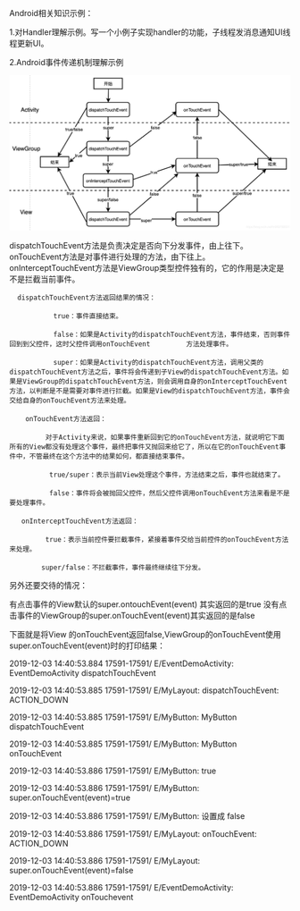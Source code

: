 Android相关知识示例：

1.对Handler理解示例。写一个小例子实现handler的功能，子线程发消息通知UI线程更新UI。

2.Android事件传递机制理解示例

![事件分发图解](https://github.com/tomyZhou/ADemo/blob/master/mm.jpg)



dispatchTouchEvent方法是负责决定是否向下分发事件，由上往下。onTouchEvent方法是对事件进行处理的方法，由下往上。onInterceptTouchEvent方法是ViewGroup类型控件独有的，它的作用是决定是不是拦截当前事件。

      dispatchTouchEvent方法返回结果的情况：

               true：事件直接结束。

               false：如果是Activity的dispatchTouchEvent方法，事件结束，否则事件回到到父控件，这时父控件调用onTouchEvent         方法处理事件。

               super：如果是Activity的dispatchTouchEvent方法，调用父类的dispatchTouchEvent方法之后，事件将会传递到子View的dispatchTouchEvent方法。如果是ViewGroup的dispatchTouchEvent方法，则会调用自身的onInterceptTouchEvent方法，以判断是不是需要对事件进行拦截。如果是View的dispatchTouchEvent方法，事件会交给自身的onTouchEvent方法来处理。

        onTouchEvent方法返回：

             对于Activity来说，如果事件重新回到它的onTouchEvent方法，就说明它下面所有的View都没有处理这个事件，最终把事件又抛回来给它了，所以在它的onTouchEvent事件中，不管最终在这个方法中的结果如何，都直接结束事件。

              true/super：表示当前View处理这个事件，方法结束之后，事件也就结束了。

              false：事件将会被抛回父控件，然后父控件调用onTouchEvent方法来看是不是要处理事件。

       onInterceptTouchEvent方法返回：

             true：表示当前控件要拦截事件，紧接着事件交给当前控件的onTouchEvent方法来处理。

            super/false：不拦截事件，事件最终继续往下分发。

另外还要交待的情况：

   有点击事件的View默认的super.ontouchEvent(event) 其实返回的是true
   没有点击事件的ViewGroup的super.onTouchEvent(event)其实返回的是false
   
下面就是将View 的onTouchEvent返回false,ViewGroup的onTouchEvent使用super.onTouchEvent(event)时的打印结果：

2019-12-03 14:40:53.884 17591-17591/  E/EventDemoActivity: EventDemoActivity dispatchTouchEvent

2019-12-03 14:40:53.885 17591-17591/  E/MyLayout: dispatchTouchEvent: ACTION_DOWN

2019-12-03 14:40:53.885 17591-17591/  E/MyButton: MyButton dispatchTouchEvent

2019-12-03 14:40:53.885 17591-17591/  E/MyButton: MyButton onTouchEvent

2019-12-03 14:40:53.886 17591-17591/  E/MyButton: true

2019-12-03 14:40:53.886 17591-17591/  E/MyButton: super.onTouchEvent(event)=true

2019-12-03 14:40:53.886 17591-17591/  E/MyButton: 设置成 false

2019-12-03 14:40:53.886 17591-17591/  E/MyLayout: onTouchEvent: ACTION_DOWN

2019-12-03 14:40:53.886 17591-17591/  E/MyLayout: super.onTouchEvent(event)=false

2019-12-03 14:40:53.886 17591-17591/  E/EventDemoActivity: EventDemoActivity onTouchevent
   
